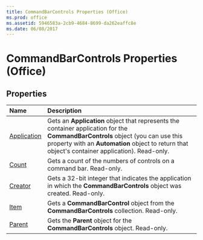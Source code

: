 ```yaml
---
title: CommandBarControls Properties (Office)
ms.prod: office
ms.assetid: 5946583a-2cb9-4684-8699-da262eaffc8e
ms.date: 06/08/2017
---
```



# CommandBarControls Properties (Office)

## Properties



|**Name**|**Description**|
|:-----|:-----|
|[Application](commandbarcontrols-application-property-office.md)|Gets an **Application** object that represents the container application for the **CommandBarControls** object (you can use this property with an **Automation** object to return that object's container application). Read-only.|
|[Count](commandbarcontrols-count-property-office.md)|Gets a count of the numbers of controls on a command bar. Read-only.|
|[Creator](commandbarcontrols-creator-property-office.md)|Gets a 32-bit integer that indicates the application in which the **CommandBarControls** object was created. Read-only.|
|[Item](commandbarcontrols-item-property-office.md)|Gets a **CommandBarControl** object from the **CommandBarControls** collection. Read-only.|
|[Parent](commandbarcontrols-parent-property-office.md)|Gets the **Parent** object for the **CommandBarControls** object. Read-only.|

